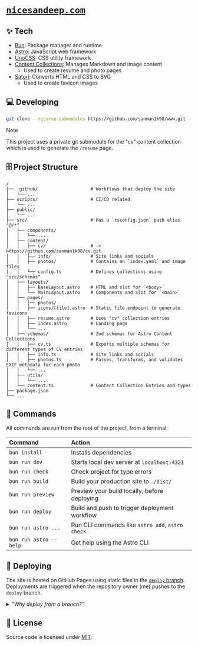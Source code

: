 # [`nicesandeep.com`](https://nicesandeep.com)

## ✨ Tech

- [Bun](https://bun.sh): Package manager and runtime
- [Astro](https://astro.build): JavaScript web framework
- [UnoCSS](https://unocss.dev): CSS utility framework
- [Content Collections](https://docs.astro.build/en/guides/content-collections/): Manages Markdown and image content
  - Used to create resume and photo pages
- [Satori](https://github.com/vercel/satori): Converts HTML and CSS to SVG
  - Used to create favicon images

## 💻 Developing

```sh
git clone --recurse-submodules https://github.com/sanman1k98/www.git
```

> [!NOTE]
> This project uses a private git submodule for the "cv" content collection which is used to generate the `/resume` page.

## 🗄 Project Structure

```
/
├── .github/                    # Workflows that deploy the site
│   └── ...
├── scripts/                    # CI/CD related
│   └── ...
├── public/
│   └── ...
├── src/                        # Has a `tsconfig.json` path alias "@/*"
│   ├── components/
│   │   └── ...
│   ├── content/
│   │   ├── cv/                 # -> https://github.com/sanman1k98/cv.git
│   │   ├── info/               # Site links and socials
│   │   ├── photos/             # Contains an `index.yaml` and image files
│   │   └── config.ts           # Defines collections using "src/schemas"
│   ├── layouts/
│   │   ├── BaseLayout.astro    # HTML and slot for `<body>`
│   │   └── MainLayout.astro    # Components and slot for `<main>`
│   ├── pages/
│   │   ├── photos/
│   │   ├── icons/[file].astro  # Static file endpoint to generate favicons
│   │   ├── resume.astro        # Uses "cv" collection entries
│   │   ├── index.astro         # Landing page
│   │   └── ...
│   ├── schemas/                # Zod schemas for Astro Content Collections
│   │   ├── cv.ts               # Exports multiple schemas for different types of CV entries
│   │   ├── info.ts             # Site links and socials
│   │   ├── photos.ts           # Parses, transforms, and validates EXIF metadata for each photo
│   │   └── ...
│   ├── utils/
│   │   └── ...
│   └── content.ts              # Content Collection Entries and types
├── package.json
└── ...
```

## 🧞 Commands

All commands are run from the root of the project, from a terminal:

| Command                | Action                                           |
| :--------------------- | :----------------------------------------------- |
| `bun install`          | Installs dependencies                            |
| `bun run dev`          | Starts local dev server at `localhost:4321`      |
| `bun run check`        | Check project for type errors                    |
| `bun run build`        | Build your production site to `./dist/`          |
| `bun run preview`      | Preview your build locally, before deploying     |
| `bun run deploy`       | Build and push to trigger deployment workflow    |
| `bun run astro ...`    | Run CLI commands like `astro add`, `astro check` |
| `bun run astro --help` | Get help using the Astro CLI                     |

## 🚀 Deploying

The site is hosted on GitHub Pages using static files in the [`deploy` branch](https://github.com/sanman1k98/www/tree/deploy). Deployments are triggered when the repository owner (me) pushes to the `deploy` branch.

<details>
  <summary>
    <em>"Why deploy from a branch?"</em>
  </summary>
  <ul>
    <li>All deployments can be accessed simply via <code>git</code>: for example, <code>git log deploy</code></li>
    <li>GitHub Pages Classic used to to work in a similar way: it would deploy your site using files from a branch named <code>gh_pages</code></li>
    <li>Because why not 🤷🏽‍♂</li>️
  </ul>
</details>

## 📜 License

Source code is licensed under [MIT](https://github.com/sanman1k98/www/blob/main/LICENSE).
